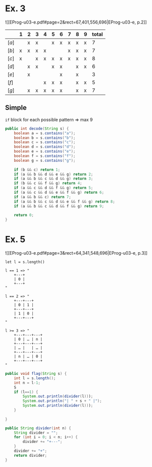 
# Ex. 3
![[EProg-u03-e.pdf#page=2&rect=67,401,556,696|EProg-u03-e, p.2]]

|       | 1   | 2   | 3   | 4   | 5   | 6   | 7   | 8   | 9   | total |
| ----- | --- | --- | --- | --- | --- | --- | --- | --- | --- | ----- |
| $[a]$ |     | x   | x   |     | x   | x   | x   | x   | x   | 7     |
| $[b]$ | x   | x   | x   | x   |     |     | x   | x   | x   | 7     |
| $[c]$ | x   |     | x   | x   | x   | x   | x   | x   | x   | 8     |
| $[d]$ |     | x   | x   |     | x   | x   |     | x   | x   | 6     |
| $[e]$ |     | x   |     |     |     | x   |     | x   |     | 3     |
| $[f]$ |     |     |     | x   | x   | x   |     | x   | x   | 5     |
| $[g]$ |     | x   | x   | x   | x   | x   |     | x   | x   | 7     |

## Simple

`if` block for each possible pattern => max 9

```java
public int decode(String s) {
	boolean a = s.contains("a");
	boolean b = s.contains("b");
	boolean c = s.contains("c");
	boolean d = s.contains("d");
	boolean e = s.contains("e");
	boolean f = s.contains("f");
	boolean g = s.contains("g");
	
	if (b && c) return 1;
	if (a && b && d && e && g) return 2;
	if (a && b && c && d && g) return 3;
	if (b && c && f && g) return 4;
	if (a && c && d && f && g) return 5;
	if (a && c && d && e && f && g) return 6;
	if (a && b && c) return 7;
	if (a && b && c && d && e && f && g) return 8;
	if (a && b && c && d && f && g) return 9;
	
	return 0;
}
```




# Ex. 5
![[EProg-u03-e.pdf#page=3&rect=64,341,548,696|EProg-u03-e, p.3]]

```
let l = s.length()

l == 1 => "
	+---+
	| 0 |
	+---+
"

l == 2 => "
	+---+---+
	| 0 | 1 |
	+---+---+
	| 1 | 0 |
	+---+---+
"

l >= 3 => "
	+---+---+---+
	| 0 | … | n |
	+---+---+---+
	| … |   | … |
	+---+---+---+
	| n | … | 0 |
	+---+---+---+
"

```

```java
public void flag(String s) {
	int l = s.length();
	int n = l-1;
	S
	if (l==1) {
		System.out.println(divider(l)));
		System.out.println("| " + s + " |");
		System.out.println(divider(l)));
	}
	
}

public String divider(int n) {
	String divider = "";
	for (int i = 0; i < n; i++) {
		divider += "+---";
	}
	divider += "+";
	return divider;
}

```